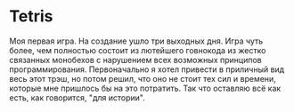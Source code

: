 # Tetris
 Моя первая игра. На создание ушло три выходных дня.
 Игра чуть более, чем полностью состоит из лютейшего говнокода
 из жестко связанных монобехов с нарушением всех возможных принципов программирования. 
 Первоначально я хотел привести в приличный вид весь этот трэш, 
 но потом решил, что оно не стоит тех сил и времени, которые мне пришлось бы на это потратить. 
 Так что оставляю всё как есть, как говорится, "для истории".
